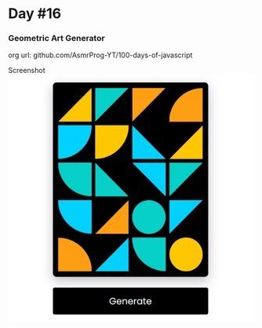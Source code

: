 # Day #16

### Geometric Art Generator
org url: github.com/AsmrProg-YT/100-days-of-javascript

Screenshot
![sc](./screenshot.jpg)